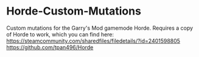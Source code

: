 # Horde-Custom-Mutations
Custom mutations for the Garry's Mod gamemode Horde.
Requires a copy of Horde to work, which you can find here: 
https://steamcommunity.com/sharedfiles/filedetails/?id=2401598805 
https://github.com/tpan496/Horde
